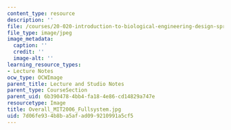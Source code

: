 ```yaml
---
content_type: resource
description: ''
file: /courses/20-020-introduction-to-biological-engineering-design-spring-2009/7d06fe934b8ba5afad099210991a5cf5_Overall_MIT2006_Fullsystem.jpg
file_type: image/jpeg
image_metadata:
  caption: ''
  credit: ''
  image-alt: ''
learning_resource_types:
- Lecture Notes
ocw_type: OCWImage
parent_title: Lecture and Studio Notes
parent_type: CourseSection
parent_uid: 6b390478-4bb4-fa18-4e86-cd14829a747e
resourcetype: Image
title: Overall_MIT2006_Fullsystem.jpg
uid: 7d06fe93-4b8b-a5af-ad09-9210991a5cf5
---
```


